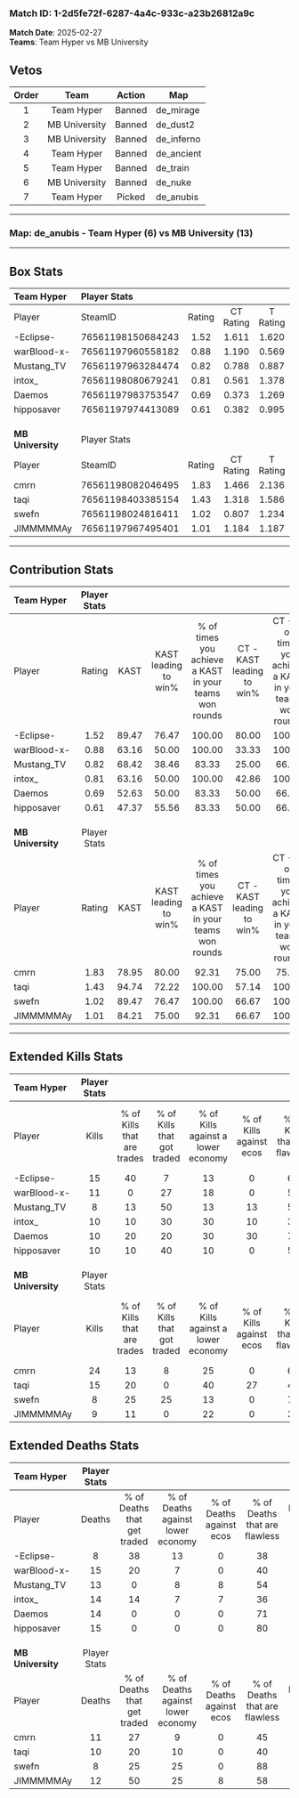 ### Match ID: 1-2d5fe72f-6287-4a4c-933c-a23b26812a9c  
**Match Date**: 2025-02-27  
**Teams**: Team Hyper vs MB University  

## Vetos  

| Order | Team | Action | Map |
| :---: | :--: | :----: | --- |
| 1 | Team Hyper | Banned | de_mirage |
| 2 | MB University | Banned | de_dust2 |
| 3 | MB University | Banned | de_inferno |
| 4 | Team Hyper | Banned | de_ancient |
| 5 | Team Hyper | Banned | de_train |
| 6 | MB University | Banned | de_nuke |
| 7 | Team Hyper | Picked | de_anubis |

---  

### **Map**: de_anubis - Team Hyper (6) vs MB University (13)  
---  

## Box Stats  

| **Team Hyper**    | Player Stats      |        |           |          |       |       |       |         |        |      |     |
| :- | :- | :-: | :-: | :-: | :-: | :-: | :-: | :-: | :-: | :-: | :-: |
| Player            | SteamID           | Rating | CT Rating | T Rating | KAST  |  ADR  | Kills | Assists | Deaths | K/D  | HS% |
| -Eclipse-         | 76561198150684243 |  1.52  |   1.611   |  1.620   | 89.47 | 95.3  |  15   |    8    |   8    | 1.88 | 20  |
| warBlood-x-       | 76561197960558182 |  0.88  |   1.190   |  0.569   | 63.16 | 79.4  |  11   |    4    |   15   | 0.73 | 54  |
| Mustang_TV        | 76561197963284474 |  0.82  |   0.788   |  0.887   | 68.42 | 76.1  |   8   |    4    |   13   | 0.62 | 75  |
| intox_            | 76561198080679241 |  0.81  |   0.561   |  1.378   | 63.16 | 66.0  |  10   |    2    |   14   | 0.71 | 40  |
| Daemos            | 76561197983753547 |  0.69  |   0.373   |  1.269   | 52.63 | 56.0  |  10   |    1    |   14   | 0.71 | 20  |
| hipposaver        | 76561197974413089 |  0.61  |   0.382   |  0.995   | 47.37 | 50.4  |  10   |    1    |   15   | 0.67 | 80  |
|                   |                   |        |           |          |       |       |       |         |        |      |     |
|                   |                   |        |           |          |       |       |       |         |        |      |     |
|                   |                   |        |           |          |       |       |       |         |        |      |     |
| **MB University** | Player Stats      |        |           |          |       |       |       |         |        |      |     |
| Player            | SteamID           | Rating | CT Rating | T Rating | KAST  |  ADR  | Kills | Assists | Deaths | K/D  | HS% |
| cmrn              | 76561198082046495 |  1.83  |   1.466   |  2.136   | 78.95 | 119.8 |  24   |    5    |   11   | 2.18 | 70  |
| taqi              | 76561198403385154 |  1.43  |   1.318   |  1.586   | 94.74 | 78.3  |  15   |    4    |   10   | 1.50 | 33  |
| swefn             | 76561198024816411 |  1.02  |   0.807   |  1.234   | 89.47 | 43.3  |   8   |    5    |   8    | 1.00 | 50  |
| JIMMMMMAy         | 76561197967495401 |  1.01  |   1.184   |  1.187   | 84.21 | 69.4  |   9   |    8    |   12   | 0.75 | 55  |
---  

## Contribution Stats  

| **Team Hyper**    | Player Stats |       |                      |                                                        |                           |                                                             |                          |                                                            |
| :- | :-: | :-: | :-: | :-: | :-: | :-: | :-: | :-: |
| Player            |    Rating    | KAST  | KAST leading to win% | % of times you achieve a KAST in your teams won rounds | CT - KAST leading to win% | CT - % of times you achieve a KAST in your teams won rounds | T - KAST leading to win% | T - % of times you achieve a KAST in your teams won rounds |
| -Eclipse-         |     1.52     | 89.47 |        76.47         |                         100.00                         |           80.00           |                           100.00                            |          75.00           |                           100.00                           |
| warBlood-x-       |     0.88     | 63.16 |        50.00         |                         100.00                         |           33.33           |                           100.00                            |          100.00          |                           100.00                           |
| Mustang_TV        |     0.82     | 68.42 |        38.46         |                         83.33                          |           25.00           |                            66.67                            |          60.00           |                           100.00                           |
| intox_            |     0.81     | 63.16 |        50.00         |                         100.00                         |           42.86           |                           100.00                            |          60.00           |                           100.00                           |
| Daemos            |     0.69     | 52.63 |        50.00         |                         83.33                          |           50.00           |                            66.67                            |          50.00           |                           100.00                           |
| hipposaver        |     0.61     | 47.37 |        55.56         |                         83.33                          |           50.00           |                            66.67                            |          60.00           |                           100.00                           |
|                   |              |       |                      |                                                        |                           |                                                             |                          |                                                            |
|                   |              |       |                      |                                                        |                           |                                                             |                          |                                                            |
|                   |              |       |                      |                                                        |                           |                                                             |                          |                                                            |
| **MB University** | Player Stats |       |                      |                                                        |                           |                                                             |                          |                                                            |
| Player            |    Rating    | KAST  | KAST leading to win% | % of times you achieve a KAST in your teams won rounds | CT - KAST leading to win% | CT - % of times you achieve a KAST in your teams won rounds | T - KAST leading to win% | T - % of times you achieve a KAST in your teams won rounds |
| cmrn              |     1.83     | 78.95 |        80.00         |                         92.31                          |           75.00           |                            75.00                            |          81.82           |                           100.00                           |
| taqi              |     1.43     | 94.74 |        72.22         |                         100.00                         |           57.14           |                           100.00                            |          81.82           |                           100.00                           |
| swefn             |     1.02     | 89.47 |        76.47         |                         100.00                         |           66.67           |                           100.00                            |          81.82           |                           100.00                           |
| JIMMMMMAy         |     1.01     | 84.21 |        75.00         |                         92.31                          |           66.67           |                           100.00                            |          80.00           |                           88.89                            |
---  

## Extended Kills Stats  

| **Team Hyper**    | Player Stats |                            |                            |                                    |                         |                              |                                 |                                       |                    |           |
| :- | :-: | :-: | :-: | :-: | :-: | :-: | :-: | :-: | :-: | :-: |
| Player            |    Kills     | % of Kills that are trades | % of Kills that got traded | % of Kills against a lower economy | % of Kills against ecos | % of Kills that are flawless | % of Kills that are close duels | % of Kills that are assisted by flash | Pistol Round Kills | AWP Kills |
| -Eclipse-         |      15      |             40             |             7              |                 13                 |            0            |              60              |               13                |                  27                   |         0          |    10     |
| warBlood-x-       |      11      |             0              |             27             |                 18                 |            0            |              55              |                9                |                   0                   |         0          |     0     |
| Mustang_TV        |      8       |             13             |             50             |                 13                 |           13            |              50              |                0                |                   0                   |         2          |     0     |
| intox_            |      10      |             10             |             30             |                 30                 |           10            |              30              |               20                |                   0                   |         2          |     0     |
| Daemos            |      10      |             20             |             20             |                 30                 |           30            |              70              |                0                |                   0                   |         1          |     1     |
| hipposaver        |      10      |             10             |             40             |                 10                 |            0            |              50              |               10                |                   0                   |         2          |     0     |
|                   |              |                            |                            |                                    |                         |                              |                                 |                                       |                    |           |
|                   |              |                            |                            |                                    |                         |                              |                                 |                                       |                    |           |
|                   |              |                            |                            |                                    |                         |                              |                                 |                                       |                    |           |
| **MB University** | Player Stats |                            |                            |                                    |                         |                              |                                 |                                       |                    |           |
| Player            |    Kills     | % of Kills that are trades | % of Kills that got traded | % of Kills against a lower economy | % of Kills against ecos | % of Kills that are flawless | % of Kills that are close duels | % of Kills that are assisted by flash | Pistol Round Kills | AWP Kills |
| cmrn              |      24      |             13             |             8              |                 25                 |            0            |              63              |                4                |                  21                   |         6          |     0     |
| taqi              |      15      |             20             |             0              |                 40                 |           27            |              47              |               13                |                   0                   |         2          |     0     |
| swefn             |      8       |             25             |             25             |                 13                 |            0            |              75              |                0                |                   0                   |         1          |     0     |
| JIMMMMMAy         |      9       |             11             |             0              |                 22                 |            0            |              33              |               11                |                  11                   |         1          |     0     |
## Extended Deaths Stats  

| **Team Hyper**    | Player Stats |                             |                                   |                          |                               |                            |                           |               |
| :- | :-: | :-: | :-: | :-: | :-: | :-: | :-: | :-: |
| Player            |    Deaths    | % of Deaths that get traded | % of Deaths against lower economy | % of Deaths against ecos | % of Deaths that are flawless | % of Deaths that are close | % of Deaths while blinded | Deaths to AWP |
| -Eclipse-         |      8       |             38              |                13                 |            0             |              38               |             13             |             0             |       0       |
| warBlood-x-       |      15      |             20              |                 7                 |            0             |              40               |             13             |            20             |       2       |
| Mustang_TV        |      13      |              0              |                 8                 |            8             |              54               |             0              |             8             |       1       |
| intox_            |      14      |             14              |                 7                 |            7             |              36               |             14             |             7             |       2       |
| Daemos            |      14      |              0              |                 0                 |            0             |              71               |             7              |            21             |       3       |
| hipposaver        |      15      |              0              |                 0                 |            0             |              80               |             7              |            13             |       2       |
|                   |              |                             |                                   |                          |                               |                            |                           |               |
|                   |              |                             |                                   |                          |                               |                            |                           |               |
|                   |              |                             |                                   |                          |                               |                            |                           |               |
| **MB University** | Player Stats |                             |                                   |                          |                               |                            |                           |               |
| Player            |    Deaths    | % of Deaths that get traded | % of Deaths against lower economy | % of Deaths against ecos | % of Deaths that are flawless | % of Deaths that are close | % of Deaths while blinded | Deaths to AWP |
| cmrn              |      11      |             27              |                 9                 |            0             |              45               |             0              |             0             |       1       |
| taqi              |      10      |             20              |                10                 |            0             |              40               |             10             |             0             |       0       |
| swefn             |      8       |             25              |                25                 |            0             |              88               |             13             |             0             |       0       |
| JIMMMMMAy         |      12      |             50              |                25                 |            8             |              58               |             8              |             0             |       0       |
